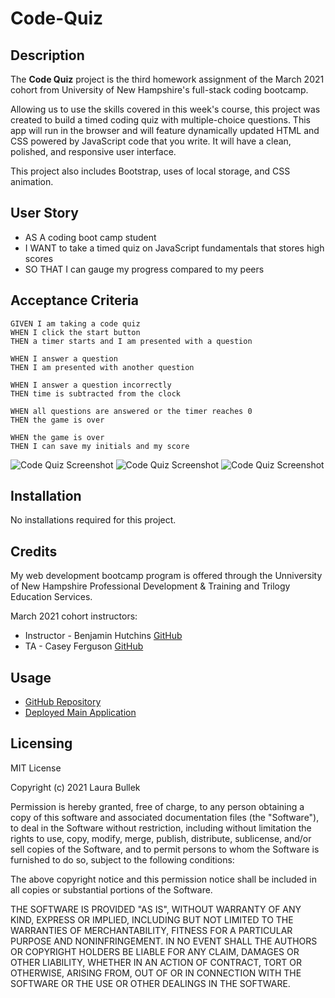 # Code-Quiz

## Description
The **Code Quiz** project is the third homework assignment of the March 2021 cohort from University of New Hampshire's full-stack coding bootcamp. 

Allowing us to use the skills covered in this week's course, this project was created to build a timed coding quiz with multiple-choice questions. This app will run in the browser and will feature dynamically updated HTML and CSS powered by JavaScript code that you write. It will have a clean, polished, and responsive user interface.

This project also includes Bootstrap, uses of local storage, and CSS animation. 

## User Story
 - AS A coding boot camp student
 - I WANT to take a timed quiz on JavaScript fundamentals that stores high scores
 - SO THAT I can gauge my progress compared to my peers

## Acceptance Criteria
```
GIVEN I am taking a code quiz
WHEN I click the start button
THEN a timer starts and I am presented with a question

WHEN I answer a question
THEN I am presented with another question

WHEN I answer a question incorrectly
THEN time is subtracted from the clock

WHEN all questions are answered or the timer reaches 0
THEN the game is over

WHEN the game is over
THEN I can save my initials and my score
```
![Code Quiz Screenshot](https://i.postimg.cc/RhKK7m2S/Code-Quiz-Screencapture-1.png)
![Code Quiz Screenshot](https://i.postimg.cc/ydF8nN6b/Code-Quiz-Screenshot-2.png)
![Code Quiz Screenshot](https://i.postimg.cc/R0tSV0tZ/Code-Quiz-Screenshot-3.png)


## Installation
No installations required for this project.

## Credits 
My web development bootcamp program is offered through the Unniversity of New Hampshire Professional Development & Training and Trilogy Education Services.

March 2021 cohort instructors:
- Instructor - Benjamin Hutchins [GitHub](https://github.com/benhutchins)
- TA - Casey Ferguson [GitHub](https://github.com/cferg019)

## Usage
* [GitHub Repository](https://github.com/Laura-Bullek/Code-Quiz)
* [Deployed Main Application](https://laura-bullek.github.io/Code-Quiz/)

## Licensing
MIT License

Copyright (c) 2021 Laura Bullek

Permission is hereby granted, free of charge, to any person obtaining a copy
of this software and associated documentation files (the "Software"), to deal
in the Software without restriction, including without limitation the rights
to use, copy, modify, merge, publish, distribute, sublicense, and/or sell
copies of the Software, and to permit persons to whom the Software is
furnished to do so, subject to the following conditions:

The above copyright notice and this permission notice shall be included in all
copies or substantial portions of the Software.

THE SOFTWARE IS PROVIDED "AS IS", WITHOUT WARRANTY OF ANY KIND, EXPRESS OR
IMPLIED, INCLUDING BUT NOT LIMITED TO THE WARRANTIES OF MERCHANTABILITY,
FITNESS FOR A PARTICULAR PURPOSE AND NONINFRINGEMENT. IN NO EVENT SHALL THE
AUTHORS OR COPYRIGHT HOLDERS BE LIABLE FOR ANY CLAIM, DAMAGES OR OTHER
LIABILITY, WHETHER IN AN ACTION OF CONTRACT, TORT OR OTHERWISE, ARISING FROM,
OUT OF OR IN CONNECTION WITH THE SOFTWARE OR THE USE OR OTHER DEALINGS IN THE
SOFTWARE.